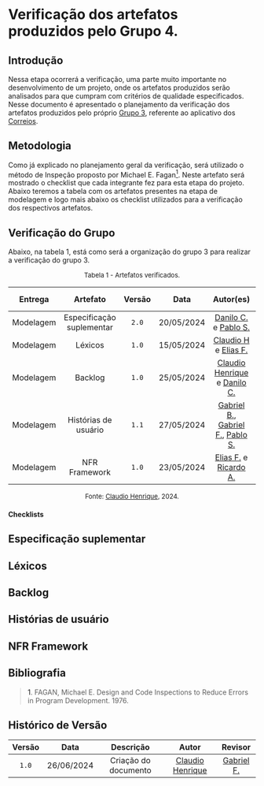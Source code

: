 # Verificação dos artefatos produzidos pelo Grupo 4.

## Introdução

Nessa etapa ocorrerá a verificação, uma parte muito importante no desenvolvimento de um projeto, onde os artefatos produzidos serão analisados para que cumpram com critérios de qualidade especificados. Nesse documento é apresentado o planejamento da verificação dos artefatos produzidos pelo próprio [Grupo 3](https://requisitos-de-software.github.io/2024.1-Correios/), referente ao aplicativo dos [Correios](https://www.correios.com.br).


## Metodologia

Como já explicado no planejamento geral da verificação, será utilizado o método de Inspeção proposto por Michael E. Fagan<a href="#ref1"><sup>1</sup></a>. Neste artefato será mostrado o checklist que cada integrante fez para esta etapa do projeto. Abaixo teremos a tabela com os artefatos presentes na etapa de modelagem e logo mais abaixo os checklist utilizados para a verificação dos respectivos artefatos.

## Verificação do Grupo

Abaixo, na tabela 1, está como será a organização do grupo 3 para realizar a verificação do grupo 3.

<font size="2"><p style="text-align: center">Tabela 1 - Artefatos verificados.</p></font>

|Entrega|Artefato|Versão|Data|Autor(es)|Verificado por|
|:---:|:--:|:----:|:----:|:----:|:----:|
|Modelagem| Especificação suplementar | `2.0`|20/05/2024|[Danilo C.][DaniloGH] e [Pablo S.][PabloGH] | [Ricardo A.][RicardoGH] |
|Modelagem| Léxicos | `1.0`|15/05/2024| [Claudio H][ClaudioGH] e  [Elias F.][EliasGH] | [Danilo C.][DaniloGH] |
|Modelagem| Backlog | `1.0`|25/05/2024| [Claudio Henrique][ClaudioGH]  e [Danilo C.][DaniloGH]  |   [Pablo S.][PabloGH]  |
|Modelagem| Histórias de usuário | `1.1`|27/05/2024|  [Gabriel B.][GabrielBGH], [Gabriel F.][GabrielFGH], [Pablo S.][PabloGH]|  [Ricardo A.][RicardoGH]  |
|Modelagem| NFR Framework | `1.0`|23/05/2024|  [Elias F.][EliasGH] e [Ricardo A.][RicardoGH] | [Pablo S.][PabloGH] |

<font size="2"><p style="text-align: center">Fonte: [Claudio Henrique][ClaudioGH], 2024.</p></font>

#### Checklists

## Especificação suplementar
## Léxicos
## Backlog 
## Histórias de usuário
## NFR Framework

## Bibliografia

> <a id="ref1">1</a>. FAGAN, Michael E. Design and Code Inspections to Reduce Errors in Program Development. 1976.


## Histórico de Versão

| Versão | Data | Descrição | Autor | Revisor
|:-:|:-:|:-:|:-:|:-:|
|`1.0`| 26/06/2024 | Criação do documento| [Claudio Henrique][ClaudioGH] | [Gabriel F.][GabrielFGH] |

[ClaudioGH]: https://github.com/claudiohsc
[DaniloGH]: https://github.com/Danilo-Carvalho-Antunes
[EliasGH]: https://github.com/EliasOliver21
[GabrielBGH]: https://github.com/Bertolazi
[GabrielFGH]: https://github.com/MMcLovin
[PabloGH]: https://github.com/pabloheika
[RicardoGH]: https://www.github.com/avmricardo
